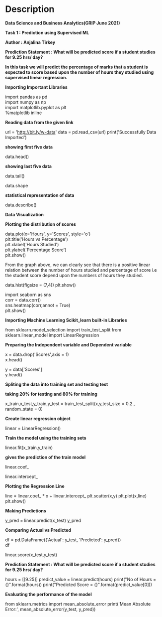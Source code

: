 # Description

**Data Science and Business Analytics(GRIP June 2021)**

**Task 1 : Prediction using Supervised ML**

**Author : Anjalina Tirkey**

**Prediction Statement : What will be predicted score if a student studies for 9.25 hrs/ day?**

**In this task we will predict the percentage of marks that a student is expected to score based upon the number of hours they studied using supervised linear regression.**

**Importing Important Libraries**

import pandas as pd                  
import numpy as np                   
import matplotlib.pyplot as plt      
%matplotlib inline

**Reading data from the given link**

url = 'http://bit.ly/w-data'
data = pd.read_csv(url)
print('Successfully Data Imported')

**showing first five data**

data.head()

**showing last five data**

data.tail()

data.shape

**statistical representation of data**

data.describe()

**Data Visualization**

**Plotting the distribution of scores**

data.plot(x='Hours', y='Scores', style='o')  
plt.title('Hours vs Percentage')  
plt.xlabel('Hours Studied')  
plt.ylabel('Percentage Score')  
plt.show()

From the graph above, we can clearly see that there is a positive linear relation between the number of hours studied and percentage of score i.e the student score depend upon the numbers of hours they studied.

data.hist(figsize = (7,4))
plt.show()

import seaborn as sns            
corr = data.corr()               
sns.heatmap(corr,annot = True)   
plt.show()  


**Importing Machine Learning Scikit_learn built-in Libraries**

from sklearn.model_selection import train_test_split
from sklearn.linear_model import LinearRegression

**Preparing the Independent variable and Dependent variable**

x = data.drop('Scores',axis = 1)         
x.head()                       

y = data['Scores']                       
y.head()

**Spliting the data into training set and testing test**

**taking 20% for testing and 80% for training**

x_train,x_test,y_train,y_test = train_test_split(x,y,test_size = 0.2 , random_state = 0)

**Create linear regression object**

linear = LinearRegression()

**Train the model using the training sets**

linear.fit(x_train,y_train)

**gives the prediction of the train model**

linear.coef_

linear.intercept_

**Plotting the Regression Line**

line = linear.coef_ * x + linear.intercept_
plt.scatter(x,y)
plt.plot(x,line)
plt.show()

**Making Predictions**

y_pred = linear.predict(x_test)
y_pred 

**Comparing Actual vs Predicted**

df = pd.DataFrame({'Actual': y_test, 'Predicted': y_pred})  
df 

linear.score(x_test,y_test)

**Prediction Statement : What will be predicted score if a student studies for 9.25 hrs/ day?**

hours = [[9.25]]
predict_value = linear.predict(hours)
print("No of Hours = {}".format(hours))
print("Predicted Score = {}".format(predict_value[0]))

**Evaluating the performance of the model**

from sklearn.metrics import mean_absolute_error
print('Mean Absolute Error:', 
      mean_absolute_error(y_test, y_pred)) 
